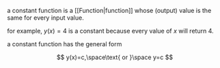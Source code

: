 a constant function is a [[Function|function]] whose (output) value is the same for every input value.

for example, $y(x)=4$ is a constant because every value of $x$ will return $4$. 

a constant function has the general form

$$
y(x)=c,\space\text{ or }\space y=c
$$